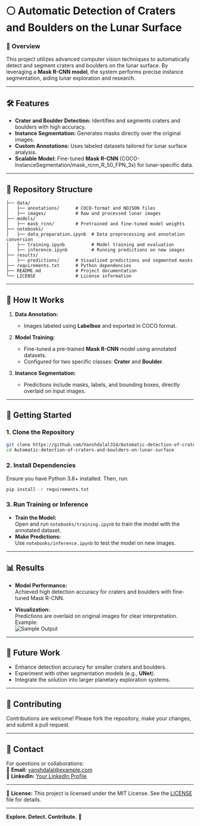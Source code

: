 # 🌕 Automatic Detection of Craters and Boulders on the Lunar Surface  

### 🚀 **Overview**  
This project utilizes advanced computer vision techniques to automatically detect and segment craters and boulders on the lunar surface. By leveraging a **Mask R-CNN model**, the system performs precise instance segmentation, aiding lunar exploration and research.  

---

## 🛠️ **Features**  
- **Crater and Boulder Detection:** Identifies and segments craters and boulders with high accuracy.  
- **Instance Segmentation:** Generates masks directly over the original images.  
- **Custom Annotations:** Uses labeled datasets tailored for lunar surface analysis.  
- **Scalable Model:** Fine-tuned **Mask R-CNN** (COCO-InstanceSegmentation/mask_rcnn_R_50_FPN_3x) for lunar-specific data.  

---

## 📂 **Repository Structure**  
```plaintext  
├── data/  
│   ├── annotations/      # COCO-format and NDJSON files  
│   ├── images/           # Raw and processed lunar images  
├── models/  
│   ├── mask_rcnn/        # Pretrained and fine-tuned model weights  
├── notebooks/  
│   ├── data_preparation.ipynb  # Data preprocessing and annotation conversion  
│   ├── training.ipynb          # Model training and evaluation  
│   ├── inference.ipynb         # Running predictions on new images  
├── results/  
│   ├── predictions/      # Visualized predictions and segmented masks  
├── requirements.txt      # Python dependencies  
├── README.md             # Project documentation  
└── LICENSE               # License information  
```  

---

## 🔬 **How It Works**  
1. **Data Annotation:**  
   - Images labeled using **Labelbox** and exported in COCO format.  

2. **Model Training:**  
   - Fine-tuned a pre-trained **Mask R-CNN** model using annotated datasets.  
   - Configured for two specific classes: **Crater** and **Boulder**.  

3. **Instance Segmentation:**  
   - Predictions include masks, labels, and bounding boxes, directly overlaid on input images.  

---

## 🚀 **Getting Started**  

### **1. Clone the Repository**  
```bash  
git clone https://github.com/Vanshdalal314/Automatic-detection-of-craters-and-boulders-on-lunar-surface.git  
cd Automatic-detection-of-craters-and-boulders-on-lunar-surface  
```  

### **2. Install Dependencies**  
Ensure you have Python 3.8+ installed. Then, run:  
```bash  
pip install -r requirements.txt  
```  

### **3. Run Training or Inference**  
- **Train the Model:**  
  Open and run `notebooks/training.ipynb` to train the model with the annotated dataset.  
- **Make Predictions:**  
  Use `notebooks/inference.ipynb` to test the model on new images.  

---

## 📊 **Results**  
- **Model Performance:**  
   Achieved high detection accuracy for craters and boulders with fine-tuned Mask R-CNN.  

- **Visualization:**  
   Predictions are overlaid on original images for clear interpretation.  
   Example:  
   ![Sample Output](results/predictions/sample_output.png)  

---

## 📜 **Future Work**  
- Enhance detection accuracy for smaller craters and boulders.  
- Experiment with other segmentation models (e.g., **UNet**).  
- Integrate the solution into larger planetary exploration systems.  

---

## 🤝 **Contributing**  
Contributions are welcome! Please fork the repository, make your changes, and submit a pull request.  

---

## 🌌 **Contact**  
For questions or collaborations:  
📧 **Email:** vanshdalal@example.com  
🔗 **LinkedIn:** [Your LinkedIn Profile](#)  

---

📌 **License:** This project is licensed under the MIT License. See the [LICENSE](LICENSE) file for details.  

--- 

**Explore. Detect. Contribute.** 🚀
